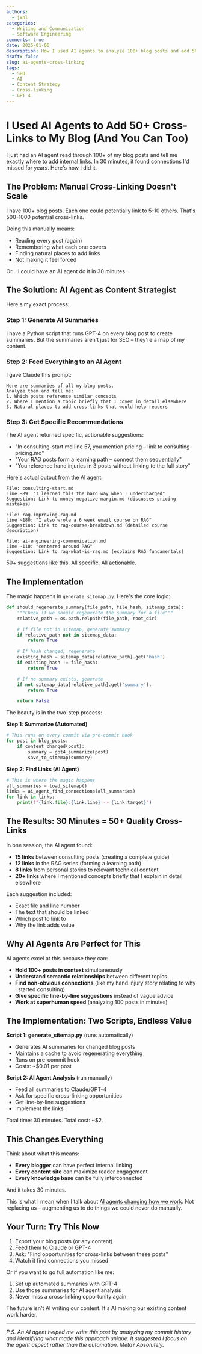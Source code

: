 ```yaml
---
authors:
  - jxnl
categories:
  - Writing and Communication
  - Software Engineering
comments: true
date: 2025-01-06
description: How I used AI agents to analyze 100+ blog posts and add 50+ strategic cross-links in just 30 minutes
draft: false
slug: ai-agents-cross-linking
tags:
  - SEO
  - AI
  - Content Strategy
  - Cross-linking
  - GPT-4
---
```


# I Used AI Agents to Add 50+ Cross-Links to My Blog (And You Can Too)

I just had an AI agent read through 100+ of my blog posts and tell me exactly where to add internal links. In 30 minutes, it found connections I'd missed for years. Here's how I did it.

<!-- more -->

## The Problem: Manual Cross-Linking Doesn't Scale

I have 100+ blog posts. Each one could potentially link to 5-10 others. That's 500-1000 potential cross-links.

Doing this manually means:

- Reading every post (again)
- Remembering what each one covers
- Finding natural places to add links
- Not making it feel forced

Or... I could have an AI agent do it in 30 minutes.

## The Solution: AI Agent as Content Strategist

Here's my exact process:

### Step 1: Generate AI Summaries

I have a Python script that runs GPT-4 on every blog post to create summaries. But the summaries aren't just for SEO – they're a map of my content.

### Step 2: Feed Everything to an AI Agent

I gave Claude this prompt:

```
Here are summaries of all my blog posts.
Analyze them and tell me:
1. Which posts reference similar concepts
2. Where I mention a topic briefly that I cover in detail elsewhere
3. Natural places to add cross-links that would help readers
```

### Step 3: Get Specific Recommendations

The AI agent returned specific, actionable suggestions:

- "In consulting-start.md line 57, you mention pricing – link to consulting-pricing.md"
- "Your RAG posts form a learning path – connect them sequentially"
- "You reference hand injuries in 3 posts without linking to the full story"

Here's actual output from the AI agent:

```
File: consulting-start.md
Line ~89: "I learned this the hard way when I undercharged"
Suggestion: Link to money-negative-margin.md (discusses pricing mistakes)

File: rag-improving-rag.md
Line ~180: "I also wrote a 6 week email course on RAG"
Suggestion: Link to rag-course-breakdown.md (detailed course description)

File: ai-engineering-communication.md
Line ~110: "centered around RAG"
Suggestion: Link to rag-what-is-rag.md (explains RAG fundamentals)
```

50+ suggestions like this. All specific. All actionable.

## The Implementation

The magic happens in `generate_sitemap.py`. Here's the core logic:

```python
def should_regenerate_summary(file_path, file_hash, sitemap_data):
    """Check if we should regenerate the summary for a file"""
    relative_path = os.path.relpath(file_path, root_dir)

    # If file not in sitemap, generate summary
    if relative_path not in sitemap_data:
        return True

    # If hash changed, regenerate
    existing_hash = sitemap_data[relative_path].get('hash')
    if existing_hash != file_hash:
        return True

    # If no summary exists, generate
    if not sitemap_data[relative_path].get('summary'):
        return True

    return False
```

The beauty is in the two-step process:

**Step 1: Summarize (Automated)**

```python
# This runs on every commit via pre-commit hook
for post in blog_posts:
    if content_changed(post):
        summary = gpt4_summarize(post)
        save_to_sitemap(summary)
```

**Step 2: Find Links (AI Agent)**

```python
# This is where the magic happens
all_summaries = load_sitemap()
links = ai_agent_find_connections(all_summaries)
for link in links:
    print(f"{link.file}:{link.line} -> {link.target}")
```

## The Results: 30 Minutes = 50+ Quality Cross-Links

In one session, the AI agent found:

- **15 links** between consulting posts (creating a complete guide)
- **12 links** in the RAG series (forming a learning path)
- **8 links** from personal stories to relevant technical content
- **20+ links** where I mentioned concepts briefly that I explain in detail elsewhere

Each suggestion included:

- Exact file and line number
- The text that should be linked
- Which post to link to
- Why the link adds value

## Why AI Agents Are Perfect for This

AI agents excel at this because they can:

- **Hold 100+ posts in context** simultaneously
- **Understand semantic relationships** between different topics
- **Find non-obvious connections** (like my hand injury story relating to why I started consulting)
- **Give specific line-by-line suggestions** instead of vague advice
- **Work at superhuman speed** (analyzing 100 posts in minutes)

## The Implementation: Two Scripts, Endless Value

**Script 1: generate_sitemap.py** (runs automatically)

- Generates AI summaries for changed blog posts
- Maintains a cache to avoid regenerating everything
- Runs on pre-commit hook
- Costs: ~$0.01 per post

**Script 2: AI Agent Analysis** (run manually)

- Feed all summaries to Claude/GPT-4
- Ask for specific cross-linking opportunities
- Get line-by-line suggestions
- Implement the links

Total time: 30 minutes. Total cost: ~$2.

## This Changes Everything

Think about what this means:

- **Every blogger** can have perfect internal linking
- **Every content site** can maximize reader engagement
- **Every knowledge base** can be fully interconnected

And it takes 30 minutes.

This is what I mean when I talk about [AI agents changing how we work](./ai-truths.md). Not replacing us – augmenting us to do things we could never do manually.

## Your Turn: Try This Now

1. Export your blog posts (or any content)
2. Feed them to Claude or GPT-4
3. Ask: "Find opportunities for cross-links between these posts"
4. Watch it find connections you missed

Or if you want to go full automation like me:

1. Set up automated summaries with GPT-4
2. Use those summaries for AI agent analysis
3. Never miss a cross-linking opportunity again

The future isn't AI writing our content. It's AI making our existing content work harder.

---

_P.S. An AI agent helped me write this post by analyzing my commit history and identifying what made this approach unique. It suggested I focus on the agent aspect rather than the automation. Meta? Absolutely._
